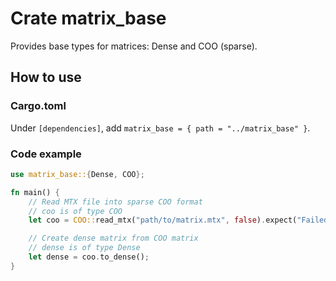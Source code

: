 # Crate matrix_base

Provides base types for matrices: Dense and COO (sparse).

## How to use

### Cargo.toml
Under `[dependencies]`, add `matrix_base = { path = "../matrix_base" }`.

### Code example

```rust
use matrix_base::{Dense, COO};

fn main() {
    // Read MTX file into sparse COO format
    // coo is of type COO
    let coo = COO::read_mtx("path/to/matrix.mtx", false).expect("Failed reading file");

    // Create dense matrix from COO matrix
    // dense is of type Dense
    let dense = coo.to_dense();
}
```
